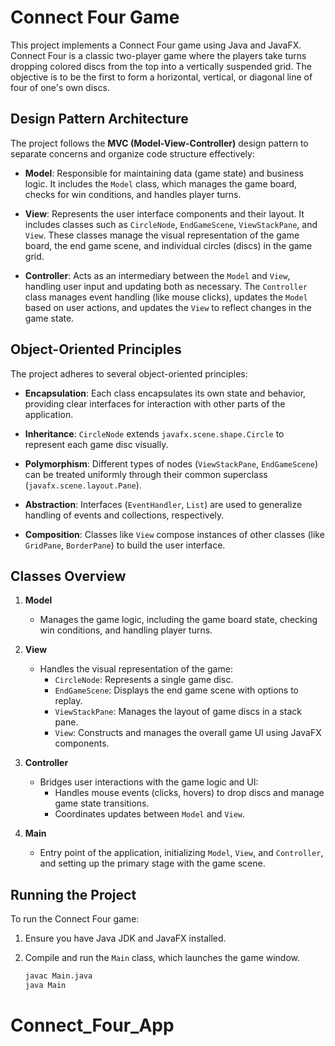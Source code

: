 # Connect Four Game

This project implements a Connect Four game using Java and JavaFX. Connect Four is a classic two-player game where the players take turns dropping colored discs from the top into a vertically suspended grid. The objective is to be the first to form a horizontal, vertical, or diagonal line of four of one's own discs.

## Design Pattern Architecture

The project follows the **MVC (Model-View-Controller)** design pattern to separate concerns and organize code structure effectively:

- **Model**: Responsible for maintaining data (game state) and business logic. It includes the `Model` class, which manages the game board, checks for win conditions, and handles player turns.

- **View**: Represents the user interface components and their layout. It includes classes such as `CircleNode`, `EndGameScene`, `ViewStackPane`, and `View`. These classes manage the visual representation of the game board, the end game scene, and individual circles (discs) in the game grid.

- **Controller**: Acts as an intermediary between the `Model` and `View`, handling user input and updating both as necessary. The `Controller` class manages event handling (like mouse clicks), updates the `Model` based on user actions, and updates the `View` to reflect changes in the game state.

## Object-Oriented Principles

The project adheres to several object-oriented principles:

- **Encapsulation**: Each class encapsulates its own state and behavior, providing clear interfaces for interaction with other parts of the application.

- **Inheritance**: `CircleNode` extends `javafx.scene.shape.Circle` to represent each game disc visually.

- **Polymorphism**: Different types of nodes (`ViewStackPane`, `EndGameScene`) can be treated uniformly through their common superclass (`javafx.scene.layout.Pane`).

- **Abstraction**: Interfaces (`EventHandler`, `List`) are used to generalize handling of events and collections, respectively.

- **Composition**: Classes like `View` compose instances of other classes (like `GridPane`, `BorderPane`) to build the user interface.

## Classes Overview

1. **Model**
   - Manages the game logic, including the game board state, checking win conditions, and handling player turns.

2. **View**
   - Handles the visual representation of the game:
     - `CircleNode`: Represents a single game disc.
     - `EndGameScene`: Displays the end game scene with options to replay.
     - `ViewStackPane`: Manages the layout of game discs in a stack pane.
     - `View`: Constructs and manages the overall game UI using JavaFX components.

3. **Controller**
   - Bridges user interactions with the game logic and UI:
     - Handles mouse events (clicks, hovers) to drop discs and manage game state transitions.
     - Coordinates updates between `Model` and `View`.

4. **Main**
   - Entry point of the application, initializing `Model`, `View`, and `Controller`, and setting up the primary stage with the game scene.

## Running the Project

To run the Connect Four game:

1. Ensure you have Java JDK and JavaFX installed.
2. Compile and run the `Main` class, which launches the game window.

   ```bash
   javac Main.java
   java Main
# Connect_Four_App